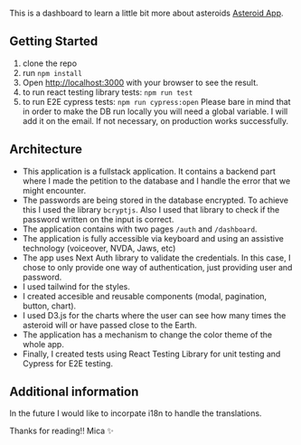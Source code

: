 This is a dashboard to learn a little bit more about asteroids [Asteroid App](https://asafe-mavigliano.vercel.app/dashboard).

## Getting Started

1. clone the repo
2. run `npm install`
3. Open [http://localhost:3000](http://localhost:3000) with your browser to see the result.
4. to run react testing library tests: `npm run test`
5. to run E2E cypress tests: `npm run cypress:open`
Please bare in mind that in order to make the DB run locally you will need a global variable. I will add it on the email. If not necessary, on production works successfully. 

## Architecture

- This application is a fullstack application. It contains a backend part where I made the petition to the database and I handle the error that we might encounter.
- The passwords are being stored in the database encrypted. To achieve this I used the library `bcryptjs`. Also I used that library to check if the password written on the input is correct.
- The application contains with two pages `/auth` and `/dashboard`.
- The application is fully accessible via keyboard and using an assistive technology (voiceover, NVDA, Jaws, etc)
- The app uses Next Auth library to validate the credentials. In this case, I chose to only provide one way of authentication, just providing user and password.
- I used tailwind for the styles.
- I created accesible and reusable components (modal, pagination, button, chart).
- I used D3.js for the charts where the user can see how many times the asteroid will or have passed close to the Earth.
- The application has a mechanism to change the color theme of the whole app.
- Finally, I created tests using React Testing Library for unit testing and Cypress for E2E testing.

## Additional information

In the future I would like to incorpate i18n to handle the translations.

Thanks for reading!! Mica ✨
